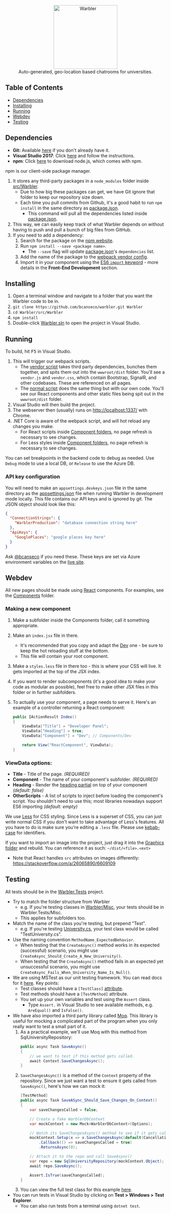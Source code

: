 <p align="center">
 <a href="https://borja.io/warbler">
  <img height="200" alt="Warbler" src="https://github.com/bcanseco/warbler/blob/master/src/Warbler/Graphics/logo.png?raw=true"/>
 </a>
 <br/>
 <span>Auto-generated, geo-location based chatrooms for universities.</span>
</p>

## Table of Contents
- [Dependencies](#dependencies)
- [Installing](#installing)
- [Running](#running)
- [Webdev](#webdev)
- [Testing](#testing)

## Dependencies
* **Git:** Available [here](https://git-scm.com/downloads) if you don't already have it.
* **Visual Studio 2017**: Click [here](https://www.microsoft.com/net/core) and follow the instructions.
* **npm**: Click [here](https://nodejs.org/) to download node.js, which comes with npm.  

npm is our client-side package manager.
1. It stores any third-party packages in a `node_modules` folder inside [src/Warbler](https://github.com/bcanseco/warbler/tree/master/src/Warbler).
   * Due to how big these packages can get, we have Git ignore that folder to keep our repository size down.  
   * Each time you pull commits from Github, it's a good habit to run `npm install` in the same directory as [package.json](https://github.com/bcanseco/warbler/blob/master/src/Warbler/package.json).
      * This command will pull all the dependencies listed inside [package.json](https://github.com/bcanseco/warbler/blob/master/src/Warbler/package.json).
1. This way, we can easily keep track of what Warbler depends on without having to push and pull a bunch of big files from GitHub.
1. If you need to add a dependency:
   1. Search for the package on the [npm website](https://www.npmjs.com).
   1. Run `npm install --save <package name>`.
      * The `--save` flag will update [package.json](https://github.com/bcanseco/warbler/blob/master/src/Warbler/package.json)'s `dependencies` list.
   1. Add the name of the package to the [webpack vendor config](https://github.com/bcanseco/warbler/blob/master/src/Warbler/webpack.config.vendor.js).
   1. Import it in your component using the [ES6 `import` keyword](https://developer.mozilla.org/en-US/docs/Web/JavaScript/Reference/Statements/import) - more details in the **Front-End Development** section.

## Installing
1. Open a terminal window and navigate to a folder that you want the Warbler code to be in.
1. `git clone https://github.com/bcanseco/warbler.git Warbler`
1. `cd Warbler/src/Warbler`
1. `npm install`
1. Double-click [Warbler.sln](https://github.com/bcanseco/warbler/blob/master/Warbler.sln) to open the project in Visual Studio.

## Running
To build, hit <kbd>F5</kbd> in Visual Studio.

1. This will trigger our webpack scripts.
   * The [vendor script](https://github.com/bcanseco/warbler/blob/master/src/Warbler/webpack.config.vendor.js) takes third party dependencies, bunches them together, and spits them out into the `wwwroot/dist` folder. You'll see a `vendor.js` and `vendor.css`, which contain Bootstrap, SignalR, and other codebases. These are referenced on all pages.
   * The [normal script](https://github.com/bcanseco/warbler/blob/master/src/Warbler/webpack.config.js) does the same thing but with our own code. You'll see our React components and other static files being spit out in the `wwwroot/dist` folder.
1. Visual Studio will then build the project.
1. The webserver then (usually) runs on [http://localhost:1337/](http://localhost:1337/) with Chrome.
1. .NET Core is aware of the webpack script, and will hot reload any changes you make.
   * For React scripts inside [Component folders](https://github.com/bcanseco/warbler/blob/master/src/Warbler/Components), no page refresh is necessary to see changes.
   * For Less styles inside [Component folders](https://github.com/bcanseco/warbler/blob/master/src/Warbler/Components), no page refresh is necessary to see changes.

You can set breakpoints in the backend code to debug as needed. Use `Debug` mode to use a local DB, or `Release` to use the Azure DB.

### API key configuration
You will need to make an `appsettings.devkeys.json` file in the same directory as the [appsettings.json](src/Warbler/appsettings.json) file when running Warbler in development mode locally. This file contains our API keys and is ignored by git. The JSON object should look like this:
```json
{
  "ConnectionStrings": {
    "WarblerProduction": "database connection string here"
  },
  "ApiKeys": {
    "GooglePlaces": "google places key here"
  }
}
```
Ask [@bcanseco](https://github.com/bcanseco) if you need these. These keys are set via Azure environment variables on the [live site](https://borja.io/warbler).

## Webdev
All new pages should be made using [React](https://reactjs.org/) components. For examples, see the [Components](https://github.com/bcanseco/warbler/blob/master/src/Warbler/Components) folder.

### Making a new component
1. Make a subfolder inside the Components folder, call it something appropriate.
1. Make an `index.jsx` file in there.
   * It's recommended that you copy and adapt the [Dev](https://github.com/bcanseco/warbler/blob/master/src/Warbler/Components/Dev/index.jsx) one - be sure to keep the hot reloading stuff at the bottom.
   * This file will contain your root component.
1. Make a `styles.less` file in there too - this is where your CSS will live. It gets imported at the top of the JSX index.
1. If you want to render subcomponents (it's a good idea to make your code as modular as possible), feel free to make other JSX files in this folder or in further subfolders.
1. To actually use your component, a page needs to serve it. Here's an example of a controller returning a React component:

   ```csharp
   public IActionResult Index()
   {
       ViewData["Title"] = "Developer Panel";
       ViewData["Heading"] = true;
       ViewData["Component"] = "Dev"; // Components/Dev

       return View("ReactComponent", ViewData);
   }
   ```

### ViewData options:
* **Title** - Title of the page. *(REQUIRED)*
* **Component** - The name of your component's subfolder. *(REQUIRED)* 
* **Heading** - Render the [heading partial](https://github.com/bcanseco/warbler/blob/master/src/Warbler/Views/Shared/_HeadingPartial.cshtml) on top of your component *(default: false)*
* **OtherScripts** - A list of scripts to inject before loading the component's script. You shouldn't need to use this; most libraries nowadays support ES6 importing *(default: empty)*

We use [Less](http://lesscss.org/) for CSS styling. Since Less is a superset of CSS, you can just write normal CSS if you don't want to take advantage of Less's features. All you have to do is make sure you're editing a `.less` file. Please use [kebab-case](http://wiki.c2.com/?KebabCase) for identifiers.

If you want to import an image into the project, just drag it into the [Graphics folder]() and rebuild. You can reference it as such: `~/dist/<file>.<ext>`
* Note that React handles `src` attributes on images differently: https://stackoverflow.com/a/26065890/6609109

## Testing
All tests should be in the [Warbler.Tests](src/Warbler.Tests) project.
* Try to match the folder structure from Warbler
   * e.g. If you're testing classes in [Warbler/Misc](src/Warbler/Misc), your tests should be in Warbler.Tests/Misc.
   * This applies for subfolders too.
* Match the name of the class you're testing, but prepend "Test".
   * e.g. If you're testing [University.cs](src/Warbler/Models/University.cs), your test class would be called "TestUniversity.cs".
* Use the naming convention `MethodName_ExpectedBehavior`.
   * When testing that the `CreateAsync()` method works in its expected (successful) scenario, you might use `CreateAsync_Should_Create_A_New_University()`.
   * When testing that the `CreateAsync()` method fails in an expected yet unsuccessful scenario, you might use `CreateAsync_Fails_When_University_Name_Is_Null()`.
* We are using MSTest as our unit testing framework. You can read docs for it [here](https://docs.microsoft.com/en-us/dotnet/core/testing/unit-testing-with-mstest#adding-more-features). Key points:
   * Test classes should have a `[TestClass]` [attribute](https://docs.microsoft.com/en-us/dotnet/csharp/tutorials/attributes).
   * Test methods should have a `[TestMethod]` attribute.
   * You set up your own variables and test using the `Assert` class.
     * Type `Assert.` in Visual Studio to see available methods, e.g. `AreEqual()` and `IsFalse()`.
* We have also imported a third party library called [Moq](https://github.com/Moq/moq4/wiki/Quickstart). This library is useful for mocking a complicated part of the program when you only really want to test a small part of it.
   1. As a practical example, we'll use Moq with this method from SqlUniversityRepository:
      ```csharp
      public async Task SaveAsync()
      {
          // we want to test if this method gets called.
          await Context.SaveChangesAsync();
      }
      ```
   1. `SaveChangesAsync()` is a method of the `Context` property of the repository. Since we just want a test to ensure it gets called from `SaveAsync()`, here's how we can mock it:
      ```csharp
      [TestMethod]
      public async Task SaveASync_Should_Save_Changes_On_Context()
      {
          var saveChangesCalled = false;

          // Create a fake WarblerDbContext
          var mockContext = new Mock<WarblerDbContext>(Options);

          // Watch its SaveChangesAsync() method to see if it gets called by the repo
          mockContext.Setup(x => x.SaveChangesAsync(default(CancellationToken)))
              .Callback(() => saveChangesCalled = true)
              .ReturnsAsync(0);

          // Attach it to the repo and call SaveAsync()
          var repo = new SqlUniversityRepository(mockContext.Object);
          await repo.SaveAsync();

          Assert.IsTrue(saveChangesCalled);
      }
      ```
   1. You can view the full test class for this example [here](src/Warbler.Tests/Repositories/TestSqlUniversityRepository.cs).
* You can run tests in Visual Studio by clicking on **Test > Windows > Test Explorer**.
   * You can also run tests from a terminal using `dotnet test`.